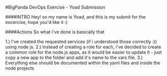 #BigPanda DevOps Exercise - Yoad Submission

####INTRO
Hey! so my name is Yoad, and this is my submit for the excercise, hope you'd like it :)

####Actions
So what i've done is basically that

1.) I've created the requested services (if i understood those correctly :)) using node js.
2.) Instead of creating a role for each, i've decided to create a common role for the node.js apps, as it would be easier
to update it - just copy a new app to the folder and add it's name to the vars file.
3.) Everything else should be documented within the yaml files and inside the node projects

